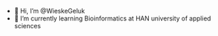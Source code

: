 - 👋 Hi, I’m @WieskeGeluk
- 🌱 I’m currently learning Bioinformatics at HAN university of applied sciences

<!---
WieskeGeluk/WieskeGeluk is a ✨ special ✨ repository because its `README.md` (this file) appears on your GitHub profile.
You can click the Preview link to take a look at your changes.
--->
